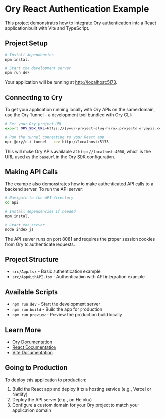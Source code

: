 # Ory React Authentication Example

This project demonstrates how to integrate Ory authentication into a React
application built with Vite and TypeScript.

## Project Setup

```bash
# Install dependencies
npm install

# Start the development server
npm run dev
```

Your application will be running at
[http://localhost:5173](http://localhost:5173).

## Connecting to Ory

To get your application running locally with Ory APIs on the same domain, use
the Ory Tunnel - a development tool bundled with Ory CLI:

```bash
# Set your Ory project URL
export ORY_SDK_URL=https://{your-project-slug-here}.projects.oryapis.com

# Run the tunnel connecting to your React app
npx @ory/cli tunnel --dev http://localhost:5173
```

This will make Ory APIs available at `http://localhost:4000`, which is the URL
used as the `baseUrl` in the Ory SDK configuration.

## Making API Calls

The example also demonstrates how to make authenticated API calls to a backend
server. To run the API server:

```bash
# Navigate to the API directory
cd api

# Install dependencies if needed
npm install

# Start the server
node index.js
```

The API server runs on port 8081 and requires the proper session cookies from
Ory to authenticate requests.

## Project Structure

- `src/App.tsx` - Basic authentication example
- `src/AppWithAPI.tsx` - Authentication with API integration example

## Available Scripts

- `npm run dev` - Start the development server
- `npm run build` - Build the app for production
- `npm run preview` - Preview the production build locally

## Learn More

- [Ory Documentation](https://www.ory.sh/docs)
- [React Documentation](https://reactjs.org/)
- [Vite Documentation](https://vitejs.dev/)

## Going to Production

To deploy this application to production:

1. Build the React app and deploy it to a hosting service (e.g., Vercel or
   Netlify)
2. Deploy the API server (e.g., on Heroku)
3. Configure a custom domain for your Ory project to match your application
   domain
